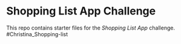 # Shopping List App Challenge

This repo contains starter files for the *Shopping List App* challenge.
#Christina_Shopping-list
